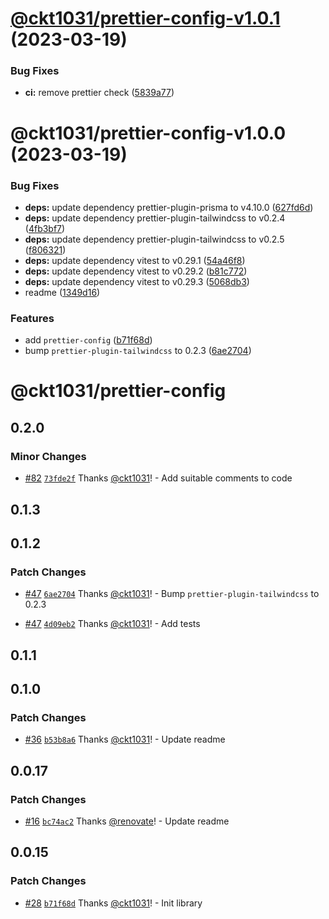 # [@ckt1031/prettier-config-v1.0.1](https://github.com/ckt1031/nodejs-config/compare/@ckt1031/prettier-config-v1.0.0...@ckt1031/prettier-config-v1.0.1) (2023-03-19)

### Bug Fixes

- **ci:** remove prettier check ([5839a77](https://github.com/ckt1031/nodejs-config/commit/5839a77f5975b0bd0a216277bf78752a57c0d1d8))

# @ckt1031/prettier-config-v1.0.0 (2023-03-19)

### Bug Fixes

- **deps:** update dependency prettier-plugin-prisma to v4.10.0 ([627fd6d](https://github.com/ckt1031/nodejs-config/commit/627fd6d8007ede518754b57920b72938aee6096c))
- **deps:** update dependency prettier-plugin-tailwindcss to v0.2.4 ([4fb3bf7](https://github.com/ckt1031/nodejs-config/commit/4fb3bf7bdab8a8ef7eb174d08f301661bcaf3738))
- **deps:** update dependency prettier-plugin-tailwindcss to v0.2.5 ([f806321](https://github.com/ckt1031/nodejs-config/commit/f806321aabbab5c7bec77152072ef4552efbceff))
- **deps:** update dependency vitest to v0.29.1 ([54a46f8](https://github.com/ckt1031/nodejs-config/commit/54a46f812674cff44071bb7fd1d429a98de588b6))
- **deps:** update dependency vitest to v0.29.2 ([b81c772](https://github.com/ckt1031/nodejs-config/commit/b81c772dfac59f7e09479782aa2556dd4a377f33))
- **deps:** update dependency vitest to v0.29.3 ([5068db3](https://github.com/ckt1031/nodejs-config/commit/5068db3900de10a8807e4696a1805b4a936e8fc1))
- readme ([1349d16](https://github.com/ckt1031/nodejs-config/commit/1349d16dffb9d66dd6bda3f79d31b957c1db5c32))

### Features

- add `prettier-config` ([b71f68d](https://github.com/ckt1031/nodejs-config/commit/b71f68d37418d19423b0fe78cdb5be30e552f766))
- bump `prettier-plugin-tailwindcss` to 0.2.3 ([6ae2704](https://github.com/ckt1031/nodejs-config/commit/6ae27043ec69ec902bb7935e91fddcd2b4917c95))

# @ckt1031/prettier-config

## 0.2.0

### Minor Changes

- [#82](https://github.com/ckt1031/nodejs-config/pull/82) [`73fde2f`](https://github.com/ckt1031/nodejs-config/commit/73fde2f8a693f03f24d34a42220d12ec1a2b6c98) Thanks [@ckt1031](https://github.com/ckt1031)! - Add suitable comments to code

## 0.1.3

## 0.1.2

### Patch Changes

- [#47](https://github.com/ckt1031/nodejs-config/pull/47) [`6ae2704`](https://github.com/ckt1031/nodejs-config/commit/6ae27043ec69ec902bb7935e91fddcd2b4917c95) Thanks [@ckt1031](https://github.com/ckt1031)! - Bump `prettier-plugin-tailwindcss` to 0.2.3

- [#47](https://github.com/ckt1031/nodejs-config/pull/47) [`4d09eb2`](https://github.com/ckt1031/nodejs-config/commit/4d09eb29c84e29d65a2756d7ce38870c6400d9cf) Thanks [@ckt1031](https://github.com/ckt1031)! - Add tests

## 0.1.1

## 0.1.0

### Patch Changes

- [#36](https://github.com/ckt1031/nodejs-config/pull/36) [`b53b8a6`](https://github.com/ckt1031/nodejs-config/commit/b53b8a66e89d51ec5483aefb2fadfca1e57cb7e2) Thanks [@ckt1031](https://github.com/ckt1031)! - Update readme

## 0.0.17

### Patch Changes

- [#16](https://github.com/ckt1031/nodejs-config/pull/16) [`bc74ac2`](https://github.com/ckt1031/nodejs-config/commit/bc74ac231e83840e46ff4c94e595fd55888d5ee3) Thanks [@renovate](https://github.com/apps/renovate)! - Update readme

## 0.0.15

### Patch Changes

- [#28](https://github.com/ckt1031/nodejs-config/pull/28) [`b71f68d`](https://github.com/ckt1031/nodejs-config/commit/b71f68d37418d19423b0fe78cdb5be30e552f766) Thanks [@ckt1031](https://github.com/ckt1031)! - Init library
